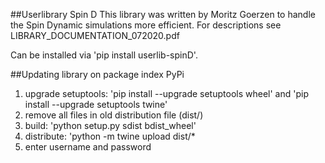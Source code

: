 ##Userlibrary Spin D
This library was written by Moritz Goerzen to handle the Spin Dynamic simulations more efficient.
For descriptions see LIBRARY_DOCUMENTATION_072020.pdf

Can be installed via
'pip install userlib-spinD'.

##Updating library on package index PyPi
1. upgrade setuptools:
'pip install --upgrade setuptools wheel' and 'pip install --upgrade setuptools twine'
2. remove all files in old distribution file (dist/)
3. build: 'python setup.py sdist bdist_wheel'
4. distribute: 'python -m twine upload dist/*
5. enter username and password